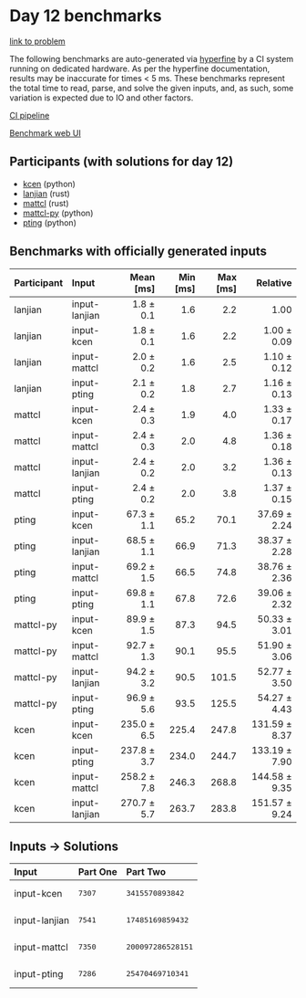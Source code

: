 # Day 12 benchmarks

[link to problem](https://adventofcode.com/2023/day/12)

The following benchmarks are auto-generated via
[hyperfine](https://github.com/sharkdp/hyperfine) by a CI system running on
dedicated hardware. As per the hyperfine documentation, results may be
inaccurate for times < 5 ms. These benchmarks represent the total time to read,
parse, and solve the given inputs, and, as such, some variation is expected due
to IO and other factors.

[CI pipeline](http://ci.papercode.net:8080/teams/main/pipelines/aoc2023)

[Benchmark web UI](https://aoc.ancalagon.black)


## Participants (with solutions for day 12)

- [kcen](https://github.com/kcen/aoc2023) (python)
- [lanjian](https://github.com/lanjian/aoc-2023) (rust)
- [mattcl](https://github.com/mattcl/aoc2023) (rust)
- [mattcl-py](https://github.com/mattcl/aoc2023-py) (python)
- [pting](https://github.com/pting/aoc2023) (python)


## Benchmarks with officially generated inputs

| Participant | Input | Mean [ms] | Min [ms] | Max [ms] | Relative |
|:---|:---|---:|---:|---:|---:|
| lanjian | input-lanjian | 1.8 ± 0.1 | 1.6 | 2.2 | 1.00 |
| lanjian | input-kcen | 1.8 ± 0.1 | 1.6 | 2.2 | 1.00 ± 0.09 |
| lanjian | input-mattcl | 2.0 ± 0.2 | 1.6 | 2.5 | 1.10 ± 0.12 |
| lanjian | input-pting | 2.1 ± 0.2 | 1.8 | 2.7 | 1.16 ± 0.13 |
| mattcl | input-kcen | 2.4 ± 0.3 | 1.9 | 4.0 | 1.33 ± 0.17 |
| mattcl | input-mattcl | 2.4 ± 0.3 | 2.0 | 4.8 | 1.36 ± 0.18 |
| mattcl | input-lanjian | 2.4 ± 0.2 | 2.0 | 3.2 | 1.36 ± 0.13 |
| mattcl | input-pting | 2.4 ± 0.2 | 2.0 | 3.8 | 1.37 ± 0.15 |
| pting | input-kcen | 67.3 ± 1.1 | 65.2 | 70.1 | 37.69 ± 2.24 |
| pting | input-lanjian | 68.5 ± 1.1 | 66.9 | 71.3 | 38.37 ± 2.28 |
| pting | input-mattcl | 69.2 ± 1.5 | 66.5 | 74.8 | 38.76 ± 2.36 |
| pting | input-pting | 69.8 ± 1.1 | 67.8 | 72.6 | 39.06 ± 2.32 |
| mattcl-py | input-kcen | 89.9 ± 1.5 | 87.3 | 94.5 | 50.33 ± 3.01 |
| mattcl-py | input-mattcl | 92.7 ± 1.3 | 90.1 | 95.5 | 51.90 ± 3.06 |
| mattcl-py | input-lanjian | 94.2 ± 3.2 | 90.5 | 101.5 | 52.77 ± 3.50 |
| mattcl-py | input-pting | 96.9 ± 5.6 | 93.5 | 125.5 | 54.27 ± 4.43 |
| kcen | input-kcen | 235.0 ± 6.5 | 225.4 | 247.8 | 131.59 ± 8.37 |
| kcen | input-pting | 237.8 ± 3.7 | 234.0 | 244.7 | 133.19 ± 7.90 |
| kcen | input-mattcl | 258.2 ± 7.8 | 246.3 | 268.8 | 144.58 ± 9.35 |
| kcen | input-lanjian | 270.7 ± 5.7 | 263.7 | 283.8 | 151.57 ± 9.24 |


## Inputs -> Solutions

| Input | Part One | Part Two |
|:---|:---|:---|
|input-kcen|<pre>7307</pre>|<pre>3415570893842</pre>|
|input-lanjian|<pre>7541</pre>|<pre>17485169859432</pre>|
|input-mattcl|<pre>7350</pre>|<pre>200097286528151</pre>|
|input-pting|<pre>7286</pre>|<pre>25470469710341</pre>|